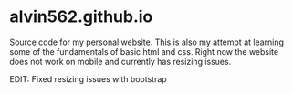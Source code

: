 # alvin562.github.io
Source code for my personal website.
This is also my attempt at learning some of the fundamentals of basic html and css. 
Right now the website does not work on mobile and currently has resizing issues.

EDIT:  Fixed resizing issues with bootstrap
